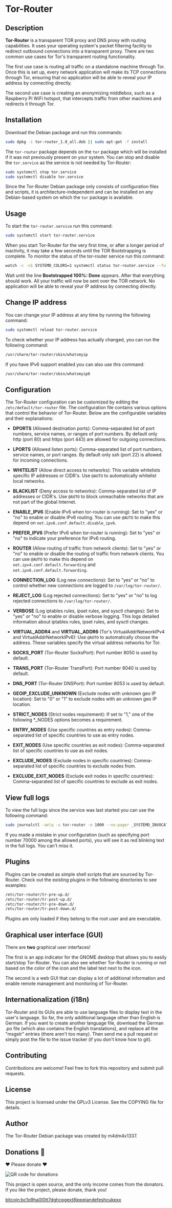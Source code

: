 # Tor-Router

## Description

**Tor-Router** is a transparent TOR proxy and DNS proxy with routing capabilities. It uses your operating system's packet filtering facility to redirect outbound connections into a transparent proxy. There are two common use cases for Tor's transparent routing functionality.

The first use case is routing all traffic on a standalone machine through Tor. Once this is set up, every network application will make its TCP connections through Tor, ensuring that no application will be able to reveal your IP address by connecting directly.

The second use case is creating an anonymizing middlebox, such as a Raspberry Pi WiFi hotspot, that intercepts traffic from other machines and redirects it through Tor.

## Installation

Download the Debian package and run this commands:

```bash
sudo dpkg -i tor-router_1.0_all.deb || sudo apt-get -f install
```

The `tor-router` package depends on the `tor` package which will be installed if it was not previously present on your system. You can stop and disable the `tor.service` as the service is not needed by Tor-Router:

```bash
sudo systemctl stop tor.service
sudo systemctl disable tor.service
```

Since the Tor-Router Debian package only consists of configuration files and scripts, it is architecture-independent and can be installed on any Debian-based system on which the `tor` package is available.

## Usage

To start the `tor-router.service` run this command:

```bash
sudo systemctl start tor-router.service
```

When you start Tor-Router for the very first time, or after a longer period of inactivity, it may take a few seconds until the TOR Bootstrapping is complete. To monitor the status of the tor-router service run this command:

```bash
watch -c -n1 SYSTEMD_COLORS=1 systemctl status tor-router.service --full --lines=10 --no-pager
```

Wait until the line **Bootstrapped 100%: Done** appears. After that everything should work. All your traffic will now be sent over the TOR network. No application will be able to reveal your IP address by connecting directly.


## Change IP address

You can change your IP address at any time by running the following command:

```bash
sudo systemctl reload tor-router.service
```

To check whether your IP address has actually changed, you can run the following command:

```bash
/usr/share/tor-router/sbin/whatsmyip
```

If you have IPv6 support enabled you can also use this command:

```bash
/usr/share/tor-router/sbin/whatsmyip6
```


## Configuration

The Tor-Router configuration can be customized by editing the `/etc/default/tor-router` file. The configuration file contains various options that control the behavior of Tor-Router. Below are the configurable variables and their explanations:

- **DPORTS** (Allowed destination ports): Comma-separated list of port numbers, service names, or ranges of port numbers. By default only http (port 80) and https (port 443) are allowed for outgoing connections.

- **LPORTS** (Allowed listen ports): Comma-separated list of port numbers, service names, or port ranges. By default only ssh (port 22) is allowed for incoming connections.

- **WHITELIST** (Allow direct access to networks): This variable whitelists specific IP addresses or CIDR's. Use `@AUTO` to automatically whitelist local networks.

- **BLACKLIST** (Deny access to networks): Comma-separated list of IP addresses or CIDR's. Use `@AUTO` to block unreachable networks that are not part of the global Internet.

- **ENABLE_IPV6** (Enable IPv6 when tor-router is running): Set to "yes" or "no" to enable or disable IPv6 routing. You can use `@AUTO` to make this depend on `net.ipv6.conf.default.disable_ipv6`.

- **PREFER_IPV6** (Prefer IPv6 when tor-router is running): Set to "yes" or "no" to indicate your preference for IPv6 routing.

- **ROUTER** (Allow routing of traffic from network clients): Set to "yes" or "no" to enable or disable the routing of traffic from network clients. You can use `@AUTO` to make this depend on `net.ipv4.conf.default.forwarding` and `net.ipv6.conf.default.forwarding`.

- **CONNECTION_LOG** (Log new connections): Set to "yes" or "no" to control whether new connections are logged to `/var/log/tor-router/`.

- **REJECT_LOG** (Log rejected connections): Set to "yes" or "no" to log rejected connections to `/var/log/tor-router/`.

- **VERBOSE** (Log iptables rules, ipset rules, and sysctl changes): Set to "yes" or "no" to enable or disable verbose logging. This logs detailed information about iptables rules, ipset rules, and sysctl changes.

- **VIRTUAL_ADDR4** and **VIRTUAL_ADDR6** (Tor's VirtualAddrNetworkIPv4 and VirtualAddrNetworkIPv6): Use `@AUTO` to automatically choose the address. These variables specify the virtual address networks for Tor.

- **SOCKS_PORT** (Tor-Router SocksPort): Port number 8050 is used by default.

- **TRANS_PORT** (Tor-Router TransPort): Port number 8040 is used by default.

- **DNS_PORT** (Tor-Router DNSPort): Port number 8053 is used by default.

- **GEOIP_EXCLUDE_UNKNOWN** (Exclude nodes with unknown geo IP location): Set to "0" or "1" to exclude nodes with an unknown geo IP location.

- **STRICT_NODES** (Strict nodes requirement): If set to "1," one of the following *_NODES options becomes a requirement.

- **ENTRY_NODES** (Use specific countries as entry nodes): Comma-separated list of specific countries to use as entry nodes.

- **EXIT_NODES** (Use specific countries as exit nodes): Comma-separated list of specific countries to use as exit nodes.

- **EXCLUDE_NODES** (Exclude nodes in specific countries): Comma-separated list of specific countries to exclude nodes from.

- **EXCLUDE_EXIT_NODES** (Exclude exit nodes in specific countries): Comma-separated list of specific countries to exclude as exit nodes.


## View full logs

To view the full logs since the service was last started you can use the following command:

```bash
sudo journalctl -aelq -u tor-router -n 1000 --no-pager _SYSTEMD_INVOCATION_ID="$(systemctl show -p InvocationID --value tor-router)"
```

If you made a mistake in your configuration (such as specifying port number 70000 among the allowed ports), you will see it as red blinking text in the full logs. You can't miss it.

## Plugins

Plugins can be created as simple shell scripts that are sourced by Tor-Router. Check out the existing plugins in the following directories to see examples:

```bash
/etc/tor-router/tr-pre-up.d/
/etc/tor-router/tr-post-up.d/
/etc/tor-router/tr-pre-down.d/
/etc/tor-router/tr-post-down.d/
```

Plugins are only loaded if they belong to the root user and are executable.

## Graphical user interface (GUI)

There are **two** graphical user interfaces!

The first is an app indicator for the GNOME desktop that allows you to easily start/stop Tor-Router. You can also see whether Tor-Router is running or not based on the color of the icon and the label text next to the icon.

The second is a web GUI that can display a lot of additional information and enable remote management and monitoring of Tor-Router.

## Internationalization (i18n)

Tor-Router and its GUIs are able to use language files to display text in the user's language. So far, the only additional language other than English is German. If you want to create another language file, download the German .po file (which also contains the English translations), and replace all the "msgstr" entries (there aren't too many). Then send me a pull request or simply post the file to the issue tracker (if you don't know how to git).

## Contributing

Contributions are welcome! Feel free to fork this repository and submit pull requests.

## License

This project is licensed under the GPLv3 License. See the COPYING file for details.

## Author

The Tor-Router Debian package was created by m4dm4x1337.

## Donations 🥺

 ❤️ Please donate ❤️

![QR code for donations](https://raw.githubusercontent.com/m4dm4x1337/tor-router-gnome/master/tor-router-gnome/usr/share/pixmaps/tor-router-gnome-donation.png)

This project is open source, and the only income comes from the donators. If you like the project, please donate, thank you!

[bitcoin:bc1q9ha0l0tt7dghcpgext8jppejandefeshcukpxx](bitcoin:bc1q9ha0l0tt7dghcpgext8jppejandefeshcukpxx)
